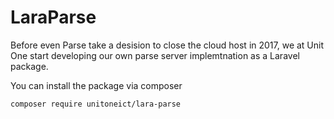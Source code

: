 # LaraParse

Before even Parse take a desision to close the cloud host in 2017, we at Unit One start developing our own parse server implemtnation as a Laravel package.

You can install the package via composer

```
composer require unitoneict/lara-parse
```
